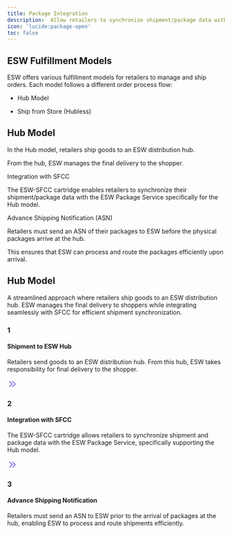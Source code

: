 ```yaml
---
title: Package Integration
description:  Allow retailers to synchronize shipment/package data with the ESW Package Service.
icon: 'lucide:package-open'
toc: false
---
```


## ESW Fulfillment Models

ESW offers various fulfillment models for retailers to manage and ship orders. Each model follows a different order process flow:

- Hub Model

- Ship from Store (Hubless)

## Hub Model

In the Hub model, retailers ship goods to an ESW distribution hub.

From the hub, ESW manages the final delivery to the shopper.

Integration with SFCC

The ESW-SFCC cartridge enables retailers to synchronize their shipment/package data with the ESW Package Service specifically for the Hub model.

Advance Shipping Notification (ASN)

Retailers must send an ASN of their packages to ESW before the physical packages arrive at the hub.

This ensures that ESW can process and route the packages efficiently upon arrival.

<section class="py-24 relative bg-white dark:bg-gray-900">
    <div class="w-full max-w-7xl px-4 md:px-5 lg:px-5 mx-auto">
        <div class="w-full flex-col justify-start items-center lg:gap-12 gap-10 inline-flex">
            <!-- Section Header -->
            <div class="w-full flex-col justify-start items-center gap-3 flex">
                <h2 class="w-full text-center text-gray-900 dark:text-white text-4xl font-bold font-manrope leading-normal">Hub Model</h2>
                <p class="w-full text-center text-gray-500 dark:text-gray-300 text-base font-normal leading-relaxed">
                    A streamlined approach where retailers ship goods to an ESW distribution hub. ESW manages 
                    the final delivery to shoppers while integrating seamlessly with SFCC for efficient 
                    shipment synchronization.
                </p>
            </div>
            <!-- Steps -->
            <div class="w-full justify-start items-center gap-4 flex md:flex-row flex-col">
                
  <!-- Step 1 -->
  <div class="grow shrink basis-0 flex-col justify-start items-center gap-2.5 inline-flex">
                    <div class="self-stretch flex-col justify-start items-center gap-0.5 flex">
                        <h3 class="self-stretch text-center text-indigo-600 dark:text-indigo-400 text-4xl font-extrabold font-manrope leading-normal">1</h3>
                        <h4 class="self-stretch text-center text-gray-900 dark:text-white text-xl font-semibold leading-8">Shipment to ESW Hub</h4>
                    </div>
                    <p class="self-stretch text-center text-gray-400 dark:text-gray-300 text-base font-normal leading-relaxed">
                        Retailers send goods to an ESW distribution hub. From this hub, ESW takes responsibility 
                        for final delivery to the shopper.
                    </p>
                </div>
                
<!-- Arrow -->
  <svg class="md:flex hidden" xmlns="http://www.w3.org/2000/svg" width="24" height="24" viewBox="0 0 24 24" fill="none">
                    <path d="M5.50159 6L11.5018 12.0002L5.49805 18.004M12.5016 6L18.5018 12.0002L12.498 18.004" 
                          stroke="#4F46E5" class="dark:stroke-indigo-400" stroke-width="1.6" stroke-linecap="round" stroke-linejoin="round"/>
</svg>

<!-- Step 2 -->
  <div class="grow shrink basis-0 flex-col justify-start items-center gap-2.5 inline-flex">
                    <div class="self-stretch flex-col justify-start items-center gap-0.5 flex">
                        <h3 class="self-stretch text-center text-indigo-600 dark:text-indigo-400 text-4xl font-extrabold font-manrope leading-normal">2</h3>
                        <h4 class="self-stretch text-center text-gray-900 dark:text-white text-xl font-semibold leading-8">Integration with SFCC</h4>
                    </div>
                    <p class="self-stretch text-center text-gray-400 dark:text-gray-300 text-base font-normal leading-relaxed">
                        The ESW-SFCC cartridge allows retailers to synchronize shipment and package data 
                        with the ESW Package Service, specifically supporting the Hub model.
                    </p>
                </div>
                
  <!-- Arrow -->
<svg class="md:flex hidden" xmlns="http://www.w3.org/2000/svg" width="24" height="24" viewBox="0 0 24 24" fill="none">
                    <path d="M5.50159 6L11.5018 12.0002L5.49805 18.004M12.5016 6L18.5018 12.0002L12.498 18.004" 
                          stroke="#4F46E5" class="dark:stroke-indigo-400" stroke-width="1.6" stroke-linecap="round" stroke-linejoin="round"/>
</svg>

  <!-- Step 3 -->
  <div class="grow shrink basis-0 flex-col justify-start items-center gap-2.5 inline-flex">
                    <div class="self-stretch flex-col justify-start items-center gap-0.5 flex">
                        <h3 class="self-stretch text-center text-indigo-600 dark:text-indigo-400 text-4xl font-extrabold font-manrope leading-normal">3</h3>
                        <h4 class="self-stretch text-center text-gray-900 dark:text-white text-xl font-semibold leading-8">Advance Shipping Notification</h4>
                    </div>
                    <p class="self-stretch text-center text-gray-400 dark:text-gray-300 text-base font-normal leading-relaxed">
                        Retailers must send an ASN to ESW prior to the arrival of packages at the hub, enabling 
                        ESW to process and route shipments efficiently.
                    </p>
                </div>
            </div>
        </div>
    </div>
</section>

